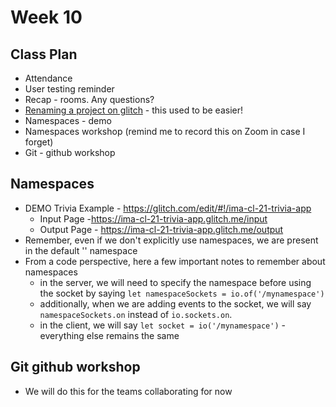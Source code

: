# Week 10 

## Class Plan
* Attendance
* User testing reminder
* Recap - rooms. Any questions?
* [Renaming a project on glitch](https://help.glitch.com/kb/article/34-changing-a-project-s-name-description-avatar/) - this used to be easier!
* Namespaces - demo
* Namespaces workshop (remind me to record this on Zoom in case I forget)
* Git - github workshop

## Namespaces
* DEMO Trivia Example - https://glitch.com/edit/#!/ima-cl-21-trivia-app 
  * Input Page -https://ima-cl-21-trivia-app.glitch.me/input
  * Output Page - https://ima-cl-21-trivia-app.glitch.me/output
* Remember, even if we don't explicitly use namespaces, we are present in the default '\' namespace
* From a code perspective, here a few important notes to remember about namespaces
  * in the server, we will need to specify the namespace before using the socket by saying `let namespaceSockets = io.of('/mynamespace') `
  * additionally, when we are adding events to the socket, we will say `namespaceSockets.on` instead of `io.sockets.on`. 
  * in the client, we will say `let socket = io('/mynamespace')` - everything else remains the same

## Git github workshop
* We will do this for the teams collaborating for now